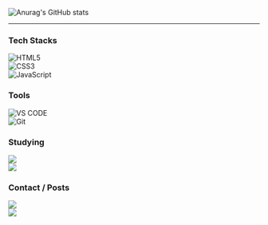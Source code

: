 

![Anurag's GitHub stats](https://github-readme-stats.vercel.app/api?username=yoyobar&show_icons=true&theme=radical)
<hr>

### Tech Stacks

![HTML5](https://img.shields.io/badge/-HTML5-C34F26?style=for-the-badge&logo=html5&logoColor=white)<br>
![CSS3](https://img.shields.io/badge/-CSS3-1572B6?style=for-the-badge&logo=css3&logoColor=white)<br>
![JavaScript](https://img.shields.io/badge/-JavaScript-F7DF1E?style=for-the-badge&logo=javascript&logoColor=white)<br>

### Tools
![VS CODE](https://img.shields.io/badge/-VS%20CODE-007ACC?style=for-the-badge&logo=VisualStudioCode&logoColor=white)<br>
![Git](https://img.shields.io/badge/-Git-F05032?style=for-the-badge&logo=git&logoColor=white)


### Studying
<a href="https://ozcodingschool.com/">
  <img src="https://img.shields.io/badge/-OZ%20Coding%20School-6700e6?style=for-the-badge&logoColor=white&href"></img>
</a><br>
<a href="https://github.com/yoyobar/OZ_CodingSchool">
  <img src="https://img.shields.io/badge/-My.%20Post-7b5b54?style=for-the-badge&logoColor=white&href"></img>
</a>

### Contact / Posts

<a href="https://plaid-plow-0e3.notion.site/Minsu-Kim-3d4cdf754f1e42cf8460dd12408a41a4?pvs=4">
  <img src="https://img.shields.io/badge/-Notion-382925?style=for-the-badge&logo=Notion&logoColor=white"></img>
</a><br>
<a href=mailto:barwait@naver.com>
<img src="https://img.shields.io/badge/-barwait@naver.com-06c471?style=for-the-badge&logo=&logoColor=white"></img>
</a><br>
